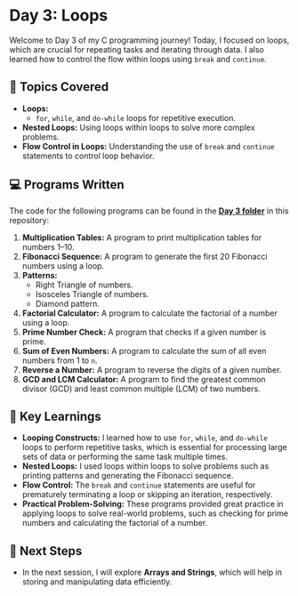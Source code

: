# Day 3: Loops

Welcome to Day 3 of my C programming journey! Today, I focused on loops, which are crucial for repeating tasks and iterating through data. I also learned how to control the flow within loops using `break` and `continue`.

## 🚀 Topics Covered
- **Loops:**
  - `for`, `while`, and `do-while` loops for repetitive execution.
- **Nested Loops:** Using loops within loops to solve more complex problems.
- **Flow Control in Loops:** Understanding the use of `break` and `continue` statements to control loop behavior.

## 💻 Programs Written
The code for the following programs can be found in the **[Day 3 folder](#)** in this repository:
1. **Multiplication Tables:** A program to print multiplication tables for numbers 1–10.
2. **Fibonacci Sequence:** A program to generate the first 20 Fibonacci numbers using a loop.
3. **Patterns:**
   - Right Triangle of numbers.
   - Isosceles Triangle of numbers.
   - Diamond pattern.
4. **Factorial Calculator:** A program to calculate the factorial of a number using a loop.
5. **Prime Number Check:** A program that checks if a given number is prime.
6. **Sum of Even Numbers:** A program to calculate the sum of all even numbers from 1 to `n`.
7. **Reverse a Number:** A program to reverse the digits of a given number.
8. **GCD and LCM Calculator:** A program to find the greatest common divisor (GCD) and least common multiple (LCM) of two numbers.

## 🧠 Key Learnings
- **Looping Constructs:** I learned how to use `for`, `while`, and `do-while` loops to perform repetitive tasks, which is essential for processing large sets of data or performing the same task multiple times.
- **Nested Loops:** I used loops within loops to solve problems such as printing patterns and generating the Fibonacci sequence.
- **Flow Control:** The `break` and `continue` statements are useful for prematurely terminating a loop or skipping an iteration, respectively.
- **Practical Problem-Solving:** These programs provided great practice in applying loops to solve real-world problems, such as checking for prime numbers and calculating the factorial of a number.

## 🚀 Next Steps
- In the next session, I will explore **Arrays and Strings**, which will help in storing and manipulating data efficiently.
